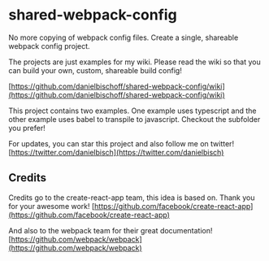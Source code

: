 # shared-webpack-config
No more copying of webpack config files. Create a single, shareable webpack config project.

The projects are just examples for my wiki. Please read the wiki so that you can build your own, custom, shareable build config!

[https://github.com/danielbischoff/shared-webpack-config/wiki](https://github.com/danielbischoff/shared-webpack-config/wiki)

This project contains two examples. One example uses typescript and the other example uses babel to transpile to javascript. Checkout the subfolder you prefer!

For updates, you can star this project and also follow me on twitter!
[https://twitter.com/danielbisch](https://twitter.com/danielbisch)

## Credits
Credits go to the create-react-app team, this idea is based on.
Thank you for your awesome work! [https://github.com/facebook/create-react-app](https://github.com/facebook/create-react-app)

And also to the webpack team for their great documentation!  [https://github.com/webpack/webpack](https://github.com/webpack/webpack)
